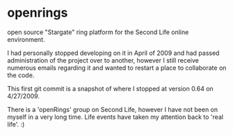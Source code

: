 openrings
=========

open source "Stargate" ring platform for the Second Life online environment. 

I had personally stopped developing on it in April of 2009 and had passed administration of the project over to another, however I still receive numerous emails regarding it and wanted to restart a place to collaborate on the code.

This first git commit is a snapshot of where I stopped at version 0.64 on 4/27/2009.

There is a 'openRings' group on Second Life, however I have not been on myself in a very long time. Life events have taken my attention back to 'real life'. :)
